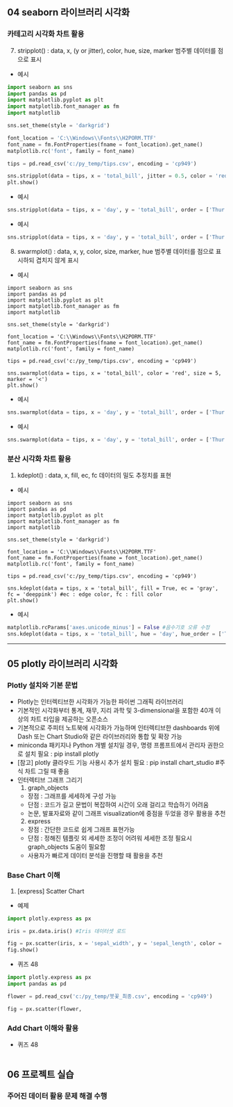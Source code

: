 ## 04 seaborn 라이브러리 시각화

### 카테고리 시각화 차트 활용
7. stripplot() : data, x, (y or jitter), color, hue, size, marker
범주별 데이터를 점으로 표시

* 예시
```python
import seaborn as sns
import pandas as pd
import matplotlib.pyplot as plt
import matplotlib.font_manager as fm
import matplotlib

sns.set_theme(style = 'darkgrid')

font_location = 'C:\\Windows\\Fonts\\H2PORM.TTF'
font_name = fm.FontProperties(fname = font_location).get_name()
matplotlib.rc('font', family = font_name)

tips = pd.read_csv('c:/py_temp/tips.csv', encoding = 'cp949')

sns.stripplot(data = tips, x = 'total_bill', jitter = 0.5, color = 'red', size = 5, marker = '<')
plt.show()
```

* 예시
```python
sns.stripplot(data = tips, x = 'day', y = 'total_bill', order = ['Thur','Fri','Sat','Sun'], hue = 'day', size = 5, marker = '<')
```

* 예시
```python
sns.stripplot(data = tips, x = 'day', y = 'total_bill', order = ['Thur','Fri','Sat','Sun'], hue = 'time', hue_order = ['Lunch','Dinner'], size = 5, marker = '<', palette = 'cool', dodge = False)
```

8. swarmplot() : data, x, y, color, size, marker, hue
범주별 데이터를 점으로 표시하되 겹치지 않게 표시

* 예시
```pyhton
import seaborn as sns
import pandas as pd
import matplotlib.pyplot as plt
import matplotlib.font_manager as fm
import matplotlib

sns.set_theme(style = 'darkgrid')

font_location = 'C:\\Windows\\Fonts\\H2PORM.TTF'
font_name = fm.FontProperties(fname = font_location).get_name()
matplotlib.rc('font', family = font_name)

tips = pd.read_csv('c:/py_temp/tips.csv', encoding = 'cp949')

sns.swarmplot(data = tips, x = 'total_bill', color = 'red', size = 5, marker = '<')
plt.show()
```

* 예시
```python
sns.swarmplot(data = tips, x = 'day', y = 'total_bill', order = ['Thur','Fri','Sat','Sun'], hue = 'day', size = 5, marker = '<')
```

* 예시
```python
sns.swarmplot(data = tips, x = 'day', y = 'total_bill', order = ['Thur','Fri','Sat','Sun'], hue = 'time', hue_order = ['Lunch','Dinner'] size = 5, marker = '<', palette = 'cool', dodge = False)
```

### 분산 시각화 차트 활용
1. kdeplot() : data, x, fill, ec, fc
데이터의 밀도 추정치를 표현

* 예시
```pyhton
import seaborn as sns
import pandas as pd
import matplotlib.pyplot as plt
import matplotlib.font_manager as fm
import matplotlib

sns.set_theme(style = 'darkgrid')

font_location = 'C:\\Windows\\Fonts\\H2PORM.TTF'
font_name = fm.FontProperties(fname = font_location).get_name()
matplotlib.rc('font', family = font_name)

tips = pd.read_csv('c:/py_temp/tips.csv', encoding = 'cp949')

sns.kdeplot(data = tips, x = 'total_bill', fill = True, ec = 'gray', fc = 'deeppink') #ec : edge color, fc : fill color
plt.show()
```

* 예시
```python
matplotlib.rcParams['axes.unicode_minus'] = False #음수기호 오류 수정
sns.kdeplot(data = tips, x = 'total_bill', hue = 'day', hue_order = ['Thur','Fri','Sat','Sun'], fill = True, ec = 'gray')
```






---

## 05 plotly 라이브러리 시각화

### Plotly 설치와 기본 문법
* Plotly는 인터렉티브한 시각화가 가능한 파이썬 그래픽 라이브러리
* 기본적인 시각화부터 통계, 재무, 지리 과학 및 3-dimensional을 포함한 40개 이상의 차트 타입을 제공하는 오픈소스
* 기본적으로 주피터 노트북에 시각화가 가능하며 인터렉티브한 dashboards 위에 Dash 또는 Chart Studio와 같은 라이브러리와 통합 및 확장 가능
* miniconda 패키지나 Python 개별 설치일 경우, 명령 프롬프트에서 관리자 권한으로 설치 필요 : pip install plotly
* [참고] plotly 클라우드 기능 사용시 추가 설치 필요 : pip install chart_studio #주식 차트 그릴 때 좋음
* 인터렉티브 그래프 그리기
  1. graph_objects
    * 장점 : 그래프를 세세하게 구성 가능
    * 단점 : 코드가 길고 문법이 복잡하여 시간이 오래 걸리고 학습하기 어려움
    * 논문, 발표자료와 같이 그래프 visualization에 중점을 두었을 경우 활용을 추천
  2. express
    * 장점 : 간단한 코드로 쉽게 그래프 표현가능
    * 단점 : 정해진 템플릿 외 세세한 조정이 어려워 세세한 조정 필요시 graph_objects 도움이 필요함
    * 사용자가 빠르게 데이터 분석을 진행할 때 활용을 추천

### Base Chart 이해
1. [express] Scatter Chart

* 예제
```python
import plotly.express as px

iris = px.data.iris() #Iris 데이터셋 로드

fig = px.scatter(iris, x = 'sepal_width', y = 'sepal_length', color = 'species', title = 'Iris Sepal Width vs Sepal Length', labels = {'sepal_width':'Sepal Width','sepal_length':'Sepal Length'})
fig.show()
```

* 퀴즈 48
```python
import plotly.express as px
import pandas as pd

flower = pd.read_csv('c:/py_temp/붓꽃_최종.csv', encoding = 'cp949')

fig = px.scatter(flower, 
```

### Add Chart 이해와 활용

* 퀴즈 48
```python

```




















## 06 프로젝트 실습

### 주어진 데이터 활용 문제 해결 수행


